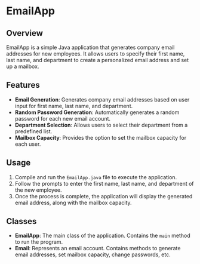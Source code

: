 # EmailApp

## Overview
EmailApp is a simple Java application that generates company email addresses for new employees. It allows users to specify their first name, last name, and department to create a personalized email address and set up a mailbox.

## Features
- **Email Generation**: Generates company email addresses based on user input for first name, last name, and department.
- **Random Password Generation**: Automatically generates a random password for each new email account.
- **Department Selection**: Allows users to select their department from a predefined list.
- **Mailbox Capacity**: Provides the option to set the mailbox capacity for each user.

## Usage
1. Compile and run the `EmailApp.java` file to execute the application.
2. Follow the prompts to enter the first name, last name, and department of the new employee.
3. Once the process is complete, the application will display the generated email address, along with the mailbox capacity.

## Classes
- **EmailApp**: The main class of the application. Contains the `main` method to run the program.
- **Email**: Represents an email account. Contains methods to generate email addresses, set mailbox capacity, change passwords, etc.

